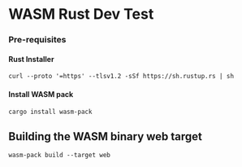 # WASM Rust Dev Test

### Pre-requisites

#### Rust Installer
```shell
curl --proto '=https' --tlsv1.2 -sSf https://sh.rustup.rs | sh
```

#### Install WASM pack
```shell
cargo install wasm-pack
```

## Building the WASM binary web target
```shell
wasm-pack build --target web
```